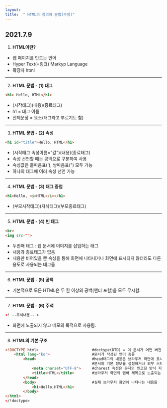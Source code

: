 ```yaml
---
layout: 
title:  " HTML의 정의와 문법(수정)"
---
```


## 2021.7.9



1. **HTML이란?**

- 웹 페이지를 만드는 언어
- Hyper Text(=링크) Markyp Language
- 확장자 html

* * *

2. **HTML 문법 - (1) 태그**

```html
<h1> Hello, HTML</h1>
```
- (시작태그)(내용)(종료태그)
- h1 = 태그 이름
- 전체문장 = 요소(태그라고 부르기도 함)

* * *

3. **HTML 문법 - (2) 속성**

```html
<h1 id="title">Hello, HTML</h1>
```
- (시작태그 속성이름="값")(내용)(종료태그)
- 속성 선언할 때는 공백으로 구분하여 사용
- 속성값은 홑따옴표('), 쌍따옴표(") 모두 가능
- 하나의 태그에 여러 속성 선언 가능

* * *

4. **HTML 문법 - (3) 태그 중첩**

```html
<h1>Hello, <i>HTML</i></h1>
```
- (부모시작태그)(자식태그)(부모종료태그)

* * *


5. **HTML 문법 - (4) 빈 태그**

```html
<br>
<img src-"">
```
- 두번째 태그 : 웹 문서에 이미지를 삽입하는 태그
- 내용과 종료태그가 없음
- 내용만 비어있을 뿐 속성을 통해 화면에 나타내거나 화면에 표시되지 않더라도 다른 용도로 사용되는 태그들

* * *    


6. **HTML 문법 - (5) 공백**

- 기본적으로 모든 HTML은 두 칸 이상의 공백(엔터 포함)을 모두 무시함.

* * * 

7. **HTML 문법 - (6) 주석**

```html
<! --주석내용-- >
```
- 화면에 노출되지 않고 메모의 목적으로 사용됨.

* * * 

8. **HTML의 기본 구조**
```html
<!DOCTYPE html>                        #doctype(DTD) = 이 문서가 어떤 버전의 html으로 작성되었는지 선언
    <html lang="ko">                   #문서가 작성된 언어 종류
        <head>                         #head태그의 내용은 브라우저 화면에 표시되지 않고,
                                       #문서의 기본 정보를 설정하거나 외부 스타일 시트 파일 등을 연결하는 등의 역할을 함.
            <meta charset="UTF-8">     #charest 속성은 문자의 인코딩 방식 지정
            <title>HTML</title>        #브라우저 화면의 탭바 제목으로 노출되는 내용으로, 접근성이나 검색엔진 최적화 용이
        </head>
        <body>                         #실제 브라우저 화면에 나타나는 내용들
            <h1>Hello,HTML</h1>
        </body>
</html>
</!doctype>
```

   

